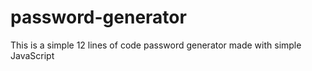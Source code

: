 # password-generator
This is a simple 12 lines of code password generator made with simple JavaScript
